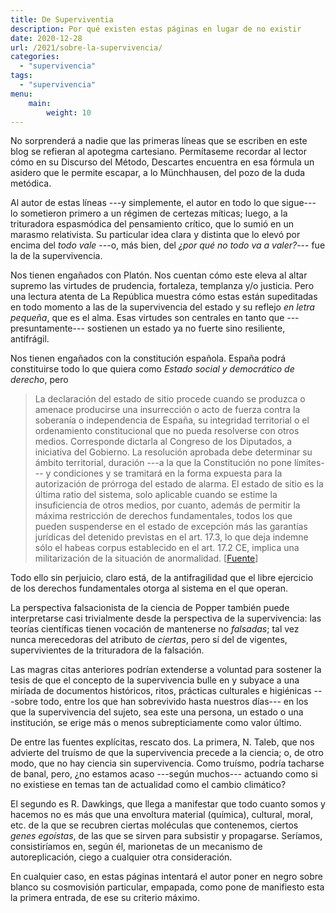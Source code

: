 ```yaml
---
title: De Superviventia
description: Por qué existen estas páginas en lugar de no existir
date: 2020-12-28
url: /2021/sobre-la-supervivencia/
categories:
  - "supervivencia"
tags:
  - "supervivencia"
menu:
    main:
        weight: 10
---
```


No sorprenderá a nadie que las primeras líneas que se escriben en este blog se refieran al apotegma cartesiano.
Permítaseme recordar al lector cómo en su Discurso del Método, Descartes encuentra en esa fórmula un asidero que le permite escapar, a lo Münchhausen, del pozo de la duda metódica.

Al autor de estas líneas ---y simplemente, el autor en todo lo que sigue--- lo sometieron primero a un régimen de certezas míticas; luego, a la trituradora espasmódica del pensamiento crítico, que lo sumió en un marasmo relativista. Su particular idea clara y distinta que lo elevó por encima del _todo vale_ ---o, más bien, del _¿por qué no todo va a valer?_--- fue la de la supervivencia.

Nos tienen engañados con Platón. Nos cuentan cómo este eleva al altar supremo las virtudes de prudencia, fortaleza, templanza y/o justicia.
Pero una lectura atenta de La República muestra cómo estas están supeditadas en todo momento a las de la supervivencia del estado y su reflejo _en letra pequeña_, que es el alma.
Esas virtudes son centrales en tanto que ---presuntamente--- sostienen un estado ya no fuerte sino resiliente, antifrágil.

Nos tienen engañados con la constitución española. España podrá constituirse todo lo que quiera como _Estado social y democrático de derecho_, pero

> La declaración del estado de sitio procede cuando se produzca o amenace producirse una insurrección o acto de fuerza contra la soberanía o independencia de España, su integridad territorial o el ordenamiento constitucional que no pueda resolverse con otros medios. Corresponde dictarla al Congreso de los Diputados, a iniciativa del Gobierno. La resolución aprobada debe determinar su ámbito territorial, duración ---a la que la Constitución no pone límites--- y condiciones y se tramitará en la forma expuesta para la autorización de prórroga del estado de alarma. El estado de sitio es la última ratio del sistema, solo aplicable cuando se estime la insuficiencia de otros medios, por cuanto, además de permitir la máxima restricción de derechos fundamentales, todos los que pueden suspenderse en el estado de excepción más las garantías jurídicas del detenido previstas en el art. 17.3, lo que deja indemne sólo el habeas corpus establecido en el art. 17.2 CE, implica una militarización de la situación de anormalidad. [[Fuente](https://app.congreso.es/consti/constitucion/indice/sinopsis/sinopsis.jsp?art=116&tipo=2)]

Todo ello sin perjuicio, claro está, de la antifragilidad que el libre ejercicio de los derechos fundamentales otorga al sistema en el que operan.

La perspectiva falsacionista de la ciencia de Popper también puede interpretarse casi trivialmente desde la perspectiva de la supervivencia: las teorías científicas tienen vocación de mantenerse no _falsadas_; tal vez nunca merecedoras del atributo de _ciertas_, pero sí del de vigentes, supervivientes de la trituradora de la falsación.

Las magras citas anteriores podrían extenderse a voluntad para sostener la tesis de que el concepto de la supervivencia bulle en y subyace a una miríada de documentos históricos, ritos, prácticas culturales e higiénicas ---sobre todo, entre los que han sobrevivido hasta nuestros días--- en los que la supervivencia del sujeto, sea este una persona, un estado o una institución, se erige más o menos subrepticiamente como valor último.

De entre las fuentes explícitas, rescato dos.
La primera, N. Taleb, que nos advierte del truísmo de que la supervivencia precede a la ciencia; o, de otro modo, que no hay ciencia sin supervivencia.
Como truísmo, podría tacharse de banal, pero, ¿no estamos acaso ---según muchos--- actuando como si no existiese en temas tan de actualidad como el cambio climático?

El segundo es R. Dawkings, que llega a manifestar que todo cuanto somos y hacemos no es más que una envoltura material (química), cultural, moral, etc. de la que se recubren ciertas moléculas que contenemos, ciertos _genes egoístas_, de las que se sirven para subsistir y propagarse.
Seríamos, consistiríamos en, según él, marionetas de un mecanismo de autoreplicación, ciego a cualquier otra consideración.

En cualquier caso, en estas páginas intentará el autor poner en negro sobre blanco su cosmovisión particular, empapada, como pone de manifiesto esta la primera entrada, de ese su criterio máximo.


